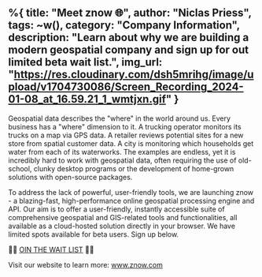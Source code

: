 %{
title: "Meet znow 🌐",
author: "Niclas Priess",
tags: ~w(),
category: "Company Information",
description: "Learn about why we are building a modern geospatial company and sign up for out limited beta wait list.",
img_url: "https://res.cloudinary.com/dsh5mrihg/image/upload/v1704730086/Screen_Recording_2024-01-08_at_16.59.21_1_wmtjxn.gif"
}
---
Geospatial data describes the "where" in the world around us. Every business has a "where" dimension to it. A trucking operator monitors its trucks on a map via GPS data. A retailer reviews potential sites for a new store from spatial customer data. A city is monitoring which households get water from each of its waterworks. The examples are endless, yet it is incredibly hard to work with geospatial data, often requiring the use of old-school, clunky desktop programs or the development of home-grown solutions with open-source packages.  

To address the lack of powerful, user-friendly tools, we are launching znow - a blazing-fast, high-performance online geospatial processing engine and API. Our aim is to offer a user-friendly, instantly accessible suite of comprehensive geospatial and GIS-related tools and functionalities, all available as a cloud-hosted solution directly in your browser.
We have limited spots available for beta users. Sign up below.

📢📢 [OIN THE WAIT LIST](https://forms.gle/WNfdvAYeB9S3hQqD7) 📢📢

Visit our website to learn more: www.znow.com
